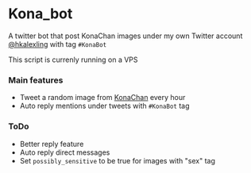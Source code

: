 # Kona_bot
A twitter bot that post KonaChan images under my own Twitter account [@hkalexling](https://twitter.com/hkalexling) with tag `#KonaBot`

This script is currenly running on a VPS

### Main features
- Tweet a random image from [KonaChan](https://konachan.com) every hour
- Auto reply mentions under tweets with `#KonaBot` tag

### ToDo
- Better reply feature
- Auto reply direct messages
- Set `possibly_sensitive` to be true for images with "sex" tag
